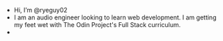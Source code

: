 - Hi, I’m @ryeguy02
- I am an audio engineer looking to learn web development. I am getting my feet wet with The Odin Project's Full Stack curriculum. 
- 

<!---
ryeguy02/ryeguy02 is a ✨ special ✨ repository because its `README.md` (this file) appears on your GitHub profile.
You can click the Preview link to take a look at your changes.
--->
